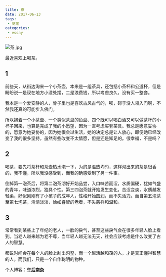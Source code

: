 ```yaml
---
title: 茶
date: 2017-06-13
tags:
 - 随笔    
categories: 
 - essay
---
```


![茶.jpg](http://upload-images.jianshu.io/upload_images/4660406-dd0c49b84e439ea0.jpg?imageMogr2/auto-orient/strip%7CimageView2/2/w/1240)

最近喜欢上喝茶。

<!-- more -->
## 1
前些天，从街边淘来一个小茶壶，本来是一组茶具，还包括小茶杯和公道杯，但是盼盼说一是现在地方小没处摆，二是浪费钱，所以考虑良久，没有买一整套。

我本是一个爱安静的人，骨子里也是喜欢古风古气的，唉，碍于没人领入门啊，不然我还真的可能步入佛门。

所以抱着一个小茶壶、一个类似茶盘的鱼盘、四个既可以喝白酒又可以做茶杯的小杯子回来，也算是完成了我的小愿望，因为一直考虑买套茶具。我总是愿意妥协的，愿意为她妥协的，因为她很会过生活，她的决定总是让人放心，即便她已经改变了我的很多坚持，虽然有些改变不太情愿，但是还是知足的。很幸福，不是吗？
## 2
喝茶，要先将茶杯和茶壶热水泡一下，为的是温热均匀，这样沏出来的茶是很香的，我不懂，所以我没感受到，而我的确感受到了另一件事。

倒掉第一泡茶后，将第二泡茶沏好开始品尝，入口味苦而涩，水质偏硬，犹如气盛的青年，味道浓烈，独具个性。第三四泡茶就开始发生变化，苦涩变淡，水质越发轻柔，好似刚刚有了小孩子的成年人，性格开始圆润，而不失活力。而自第五泡茶至第七泡茶，清清淡淡，恰如睿智的老者，不失慈祥和温和。

## 3
常常看到某些上了年纪的老人，一脸的戾气，甚至这些戾气会在很多年轻人脸上看到。当老人越来越为老不尊，当年轻人越无法无天，社会应该考虑是什么改变了古人的智慧。

都说时间会在每个人的脸上刮出沟壑，而一个越活越和蔼的人，才是真正懂得智慧的人。而我们，只是一个自作聪明的物种。

个人博客：[**午后南杂**](http://recoluan.gitlab.io) 